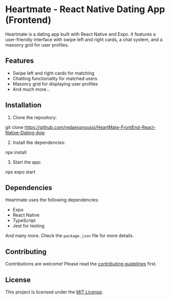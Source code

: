 # Heartmate - React Native Dating App (Frontend)

Heartmate is a dating app built with React Native and Expo. It features a user-friendly interface with swipe left and right cards, a chat system, and a masonry grid for user profiles.

## Features

- Swipe left and right cards for matching
- Chatting functionality for matched users
- Masonry grid for displaying user profiles
- And much more...

## Installation

1. Clone the repository:

git clone https://github.com/redaessnoussi/HeartMate-FrontEnd-React-Native-Dating-App

2. Install the dependencies:

npx install

3. Start the app:

npx expo start

## Dependencies

Heartmate uses the following dependencies:

- Expo
- React Native
- TypeScript
- Jest for testing

And many more. Check the `package.json` file for more details.

## Contributing

Contributions are welcome! Please read the [contributing guidelines](CONTRIBUTING.md) first.

## License

This project is licensed under the [MIT License](LICENSE.md).
